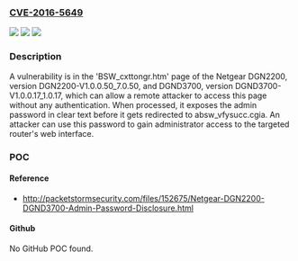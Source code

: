 ### [CVE-2016-5649](https://cve.mitre.org/cgi-bin/cvename.cgi?name=CVE-2016-5649)
![](https://img.shields.io/static/v1?label=Product&message=DGND3700&color=blue)
![](https://img.shields.io/static/v1?label=Version&message=DGND3700-V1.0.0.17_1.0.17DGND3700-V1.0.0.17_1.0.17%20&color=brighgreen)
![](https://img.shields.io/static/v1?label=Vulnerability&message=CWE-319&color=brighgreen)

### Description

A vulnerability is in the 'BSW_cxttongr.htm' page of the Netgear DGN2200, version DGN2200-V1.0.0.50_7.0.50, and DGND3700, version DGND3700-V1.0.0.17_1.0.17, which can allow a remote attacker to access this page without any authentication. When processed, it exposes the admin password in clear text before it gets redirected to absw_vfysucc.cgia. An attacker can use this password to gain administrator access to the targeted router's web interface.

### POC

#### Reference
- http://packetstormsecurity.com/files/152675/Netgear-DGN2200-DGND3700-Admin-Password-Disclosure.html

#### Github
No GitHub POC found.

